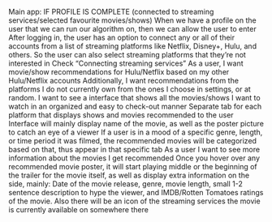 Main app:
IF PROFILE IS COMPLETE (connected to streaming services/selected favourite movies/shows)
When we have a profile on the user that we can run our algorithm on, then we can allow the user to enter 
After logging in, the user has an option to connect any or all of their accounts from a list of streaming platforms like Netflix, Disney+, Hulu, and others. So the user can also select streaming platforms that they’re not interested in
Check “Connecting streaming services”
As a user, I want movie/show recommendations for Hulu/Netflix based on my other Hulu/Netflix accounts
Additionally, I want recommendations from the platforms I do not currently own from the ones I choose in settings, or at random.
I want to see a interface that shows all the movies/shows I want to watch in an organized and easy to check-out manner
Separate tab for each platform that displays shows and movies recommended to the user
Interface will mainly display name of the movie, as well as the poster picture to catch an eye of a viewer
If a user is in a mood of a specific genre, length, or time period it was filmed, the recommended movies will be categorized based on that, thus appear in that specific tab
As a user I want to see more information about the movies I get recommended
Once you hover over any recommended movie poster, it will start playing middle or the beginning of the trailer for the movie itself, as well as display extra information on the side, mainly:
Date of the movie release, genre, movie length, small 1-2 sentence description to hype the viewer, and IMDB/Rotten Tomatoes ratings of the movie.
Also there will be an icon of the streaming services the movie is currently available on somewhere there
